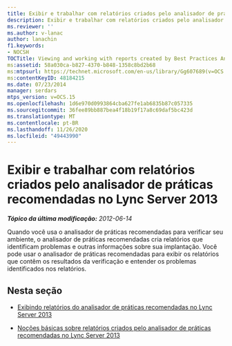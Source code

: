 ```yaml
---
title: Exibir e trabalhar com relatórios criados pelo analisador de práticas recomendadas
description: Exibir e trabalhar com relatórios criados pelo analisador de práticas recomendadas.
ms.reviewer: ''
ms.author: v-lanac
author: lanachin
f1.keywords:
- NOCSH
TOCTitle: Viewing and working with reports created by Best Practices Analyzer
ms:assetid: 58a030ca-b827-4370-b848-1358c8bd2b68
ms:mtpsurl: https://technet.microsoft.com/en-us/library/Gg607689(v=OCS.15)
ms:contentKeyID: 48184215
ms.date: 07/23/2014
manager: serdars
mtps_version: v=OCS.15
ms.openlocfilehash: 1d6e970d0993864cba627fe1ab6835b87c057335
ms.sourcegitcommit: 36fee89bb887bea4f18b19f17a8c69daf5bc423d
ms.translationtype: MT
ms.contentlocale: pt-BR
ms.lasthandoff: 11/26/2020
ms.locfileid: "49443990"
---
```

# <a name="viewing-and-working-with-reports-created-by-best-practices-analyzer-in-lync-server-2013"></a>Exibir e trabalhar com relatórios criados pelo analisador de práticas recomendadas no Lync Server 2013

<div data-xmlns="http://www.w3.org/1999/xhtml">

<div class="topic" data-xmlns="http://www.w3.org/1999/xhtml" data-msxsl="urn:schemas-microsoft-com:xslt" data-cs="https://msdn.microsoft.com/">

<div data-asp="https://msdn2.microsoft.com/asp">



</div>

<div id="mainSection">

<div id="mainBody">

<span> </span>

_**Tópico da última modificação:** 2012-06-14_

Quando você usa o analisador de práticas recomendadas para verificar seu ambiente, o analisador de práticas recomendadas cria relatórios que identificam problemas e outras informações sobre sua implantação. Você pode usar o analisador de práticas recomendadas para exibir os relatórios que contêm os resultados da verificação e entender os problemas identificados nos relatórios.

<div>

## <a name="in-this-section"></a>Nesta seção

  - [Exibindo relatórios do analisador de práticas recomendadas no Lync Server 2013](lync-server-2013-viewing-reports-from-best-practices-analyzer.md)

  - [Noções básicas sobre relatórios criados pelo analisador de práticas recomendadas no Lync Server 2013](lync-server-2013-understanding-reports-created-by-best-practices-analyzer.md)

</div>

</div>

<span> </span>

</div>

</div>

</div>

